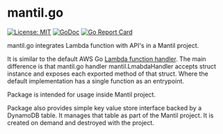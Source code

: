 # mantil.go

[![License: MIT][License-Image]][License-Url] [![GoDoc][GoDoc-Image]][GoDoc-Url] [![Go Report Card][GoReport-Image]][GoReport-Url]

[License-Url]: https://opensource.org/licenses/MIT
[License-Image]: https://img.shields.io/badge/License-MIT-blue.svg
[GoDoc-Url]: https://pkg.go.dev/github.com/mantil-io/mantil.go
[GoDoc-Image]: https://img.shields.io/badge/GoDoc-reference-007d9c
[GoReport-Image]: https://goreportcard.com/badge/github.com/mantil-io/mantil.go
[GoReport-Url]: https://goreportcard.com/report/github.com/mantil-io/mantil.go


mantil.go integrates Lambda function with API's in a Mantil project.

It is similar to the default AWS Go [Lambda function
handler](https://docs.aws.amazon.com/lambda/latest/dg/golang-handler.html). The
main difference is that mantil.go handler mantil.LmabdaHandler accepts struct
instance and exposes each exported method of that struct. Where the default
implementation has a single function as an entrypoint.

Package is intended for usage inside Mantil project. 

Package also provides simple key value store interface backed by a DynamoDB table.
It manages that table as part of the Mantil project. It is created on demand and
destroyed with the project.
